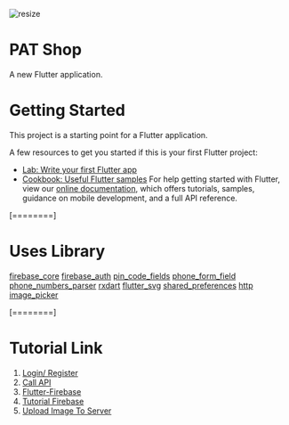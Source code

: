 ![resize](https://user-images.githubusercontent.com/54834124/137574272-8eac55cd-3da5-475f-8140-3fed7c84245e.png)
# PAT Shop

A new Flutter application.
# Getting Started
This project is a starting point for a Flutter application.

A few resources to get you started if this is your first Flutter project:
- [Lab: Write your first Flutter app](https://flutter.dev/docs/get-started/codelab "Lab: Write your first Flutter app")
- [Cookbook: Useful Flutter samples](https://flutter.dev/docs/cookbook "Cookbook: Useful Flutter samples")
For help getting started with Flutter, view our [online documentation](https://flutter.dev/docs "online documentation"), which offers tutorials, samples, guidance on mobile development, and a full API reference.

[========]
# Uses Library
[firebase_core](https://pub.dev/packages/firebase_core)
[firebase_auth](https://pub.dev/packages/firebase_auth)
[pin_code_fields](https://pub.dev/packages/pin_code_fields)
[phone_form_field](https://pub.dev/packages/phone_form_field)
[phone_numbers_parser](https://pub.dev/packages/phone_numbers_parser)
[rxdart](https://pub.dev/packages/rxdart)
[flutter_svg](https://pub.dev/packages/flutter_svg)
[shared_preferences](https://pub.dev/packages/shared_preferences)
[http](https://pub.dev/packages/http)
[image_picker](https://pub.dev/packages/image_picker)

[========]
# Tutorial Link
1. [Login/ Register](https://www.youtube.com/watch?v=ExKYjqgswJg&t=578s)
2. [Call API](https://www.youtube.com/watch?v=4swhVu-ZomI&t=15s)
3. [Flutter-Firebase](https://firebase.flutter.dev/docs/auth/phone/#verificationCompleted)
4. [Tutorial Firebase](https://www.youtube.com/watch?v=W19IfZ-nqB8)
5. [Upload Image To Server](https://www.youtube.com/watch?v=g8WEXj6xvsY)

